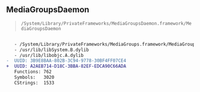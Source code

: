 ## MediaGroupsDaemon

> `/System/Library/PrivateFrameworks/MediaGroupsDaemon.framework/MediaGroupsDaemon`

```diff

   - /System/Library/PrivateFrameworks/MediaGroups.framework/MediaGroups
   - /usr/lib/libSystem.B.dylib
   - /usr/lib/libobjc.A.dylib
-  UUID: 3B9E8BAA-802B-3C94-9778-30BF4FF07CE4
+  UUID: A2AEB714-D18C-3BBA-82EF-EDCA90C66ADA
   Functions: 762
   Symbols:   3020
   CStrings:  1533

```
